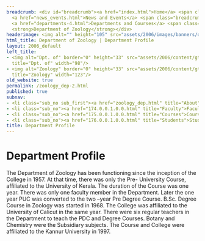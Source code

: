 ```yaml
---
breadcrumb: <div id="breadcrumb"><a href="index.html">Home</a> <span class="breadcrumb_spacer">&gt;</span>
  <a href="news_events.html">News and Events</a> <span class="breadcrumb_spacer">&gt;</span>
  <a href="departments-4.html">Departments and Courses</a> <span class="breadcrumb_spacer">&gt;</span>
  <strong>Department of Zoology</strong></div>
headerimage: <img alt="" height="105" src="assets/2006/images/banners/departments.jpg" width="472"/>
html_title: Department of Zoology | Department Profile
layout: 2006_default
left_title:
- <img alt="Dpt. of" border="0" height="33" src="assets/2006/content/gt/fcb6421c7c62628408190d4ca84029e5.png"
  title="Dpt. of" width="98"/>
- <img alt="Zoology" border="0" height="33" src="assets/2006/content/gt/228ec3875f7b4fdb835ee891fa3f5a9d.png"
  title="Zoology" width="123"/>
old_website: true
permalink: /zoology_dep-2.html
published: true
subnav:
- <li class="sub_no sub_first"><a href="zoology_dep.html" title="About">About</a></li>
- <li class="sub_no"><a href="174.0.0.1.0.0.html" title="Faculty">Faculty</a></li>
- <li class="sub_no"><a href="175.0.0.1.0.0.html" title="Courses">Courses</a></li>
- <li class="sub_no"><a href="176.0.0.1.0.0.html" title="Students">Students</a></li>
title: Department Profile
---
```


# Department Profile

The Department of Zoology has been functioning since the inception of the
College in 1957. At that time, there was only the Pre- University Course,
affiliated to the University of Kerala. The duration of the Course was one
year. There was only one faculty member in the Department. Later the one year
PUC was converted to the two –year Pre Degree Course. B.Sc. Degree Course in
Zoology was started in 1968. The College was affiliated to the University of
Calicut in the same year. There were six regular teachers in the Department to
teach the PDC and Degree Courses. Botany and Chemistry were the Subsidiary
subjects. The Course and College were affiliated to the Kannur University in
1997.